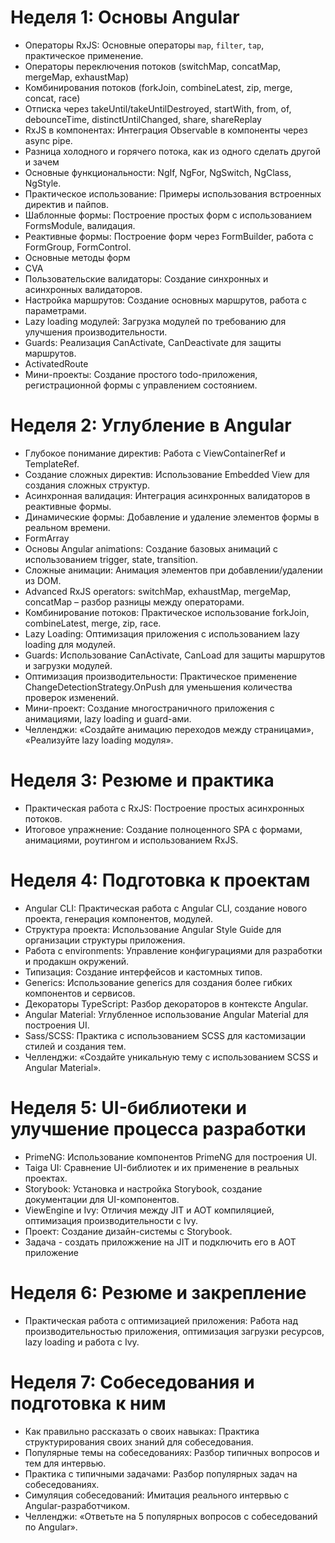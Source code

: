 # Неделя 1: Основы Angular
- Операторы RxJS: Основные операторы `map`, `filter`, `tap`, практическое применение. 
- Операторы переключения потоков (switchMap, concatMap, mergeMap, exhaustMap)
- Комбинирования потоков (forkJoin, combineLatest, zip, merge, concat, race)
- Отписка через takeUntil/takeUntilDestroyed, startWith, from, of, debounceTime, distinctUntilChanged, share, shareReplay
- RxJS в компонентах: Интеграция Observable в компоненты через async pipe.
- Разница холодного и горячего потока, как из одного сделать другой и зачем
- Основные функциональности: NgIf, NgFor, NgSwitch, NgClass, NgStyle.
- Практическое использование: Примеры использования встроенных директив и пайпов.
- Шаблонные формы: Построение простых форм с использованием FormsModule, валидация.
- Реактивные формы: Построение форм через FormBuilder, работа с FormGroup, FormControl.
- Основные методы форм
- CVA
- Пользовательские валидаторы: Создание синхронных и асинхронных валидаторов.
- Настройка маршрутов: Создание основных маршрутов, работа с параметрами.
- Lazy loading модулей: Загрузка модулей по требованию для улучшения производительности.
- Guards: Реализация CanActivate, CanDeactivate для защиты маршрутов.
- ActivatedRoute
- Мини-проекты: Создание простого todo-приложения, регистрационной формы с управлением состоянием.

# Неделя 2: Углубление в Angular
- Глубокое понимание директив: Работа с ViewContainerRef и TemplateRef.
- Создание сложных директив: Использование Embedded View для создания сложных структур.
- Асинхронная валидация: Интеграция асинхронных валидаторов в реактивные формы.
- Динамические формы: Добавление и удаление элементов формы в реальном времени.
- FormArray
- Основы Angular animations: Создание базовых анимаций с использованием trigger, state, transition.
- Сложные анимации: Анимация элементов при добавлении/удалении из DOM.
- Advanced RxJS operators: switchMap, exhaustMap, mergeMap, concatMap – разбор разницы между операторами.
- Комбинирование потоков: Практическое использование forkJoin, combineLatest, merge, zip, race.
- Lazy Loading: Оптимизация приложения с использованием lazy loading для модулей.
- Guards: Использование CanActivate, CanLoad для защиты маршрутов и загрузки модулей.
- Оптимизация производительности: Практическое применение ChangeDetectionStrategy.OnPush для уменьшения количества проверок изменений.
- Мини-проект: Создание многостраничного приложения с анимациями, lazy loading и guard-ами.
- Челленджи: «Создайте анимацию переходов между страницами», «Реализуйте lazy loading модуля».

# Неделя 3: Резюме и практика
- Практическая работа с RxJS: Построение простых асинхронных потоков.
- Итоговое упражнение: Создание полноценного SPA с формами, анимациями, роутингом и использованием RxJS.

# Неделя 4: Подготовка к проектам
- Angular CLI: Практическая работа с Angular CLI, создание нового проекта, генерация компонентов, модулей.
- Структура проекта: Использование Angular Style Guide для организации структуры приложения.
- Работа с environments: Управление конфигурациями для разработки и продакшн окружений.
- Типизация: Создание интерфейсов и кастомных типов.
- Generics: Использование generics для создания более гибких компонентов и сервисов.
- Декораторы TypeScript: Разбор декораторов в контексте Angular.
- Angular Material: Углубленное использование Angular Material для построения UI.
- Sass/SCSS: Практика с использованием SCSS для кастомизации стилей и создания тем.
- Челленджи: «Создайте уникальную тему с использованием SCSS и Angular Material».

# Неделя 5: UI-библиотеки и улучшение процесса разработки
- PrimeNG: Использование компонентов PrimeNG для построения UI.
- Taiga UI: Сравнение UI-библиотек и их применение в реальных проектах.
- Storybook: Установка и настройка Storybook, создание документации для UI-компонентов.
- ViewEngine и Ivy: Отличия между JIT и AOT компиляцией, оптимизация производительности с Ivy.
- Проект: Создание дизайн-системы с Storybook.
- Задача - создать приложжение на JIT и подключить его в AOT приложение

# Неделя 6: Резюме и закрепление
- Практическая работа с оптимизацией приложения: Работа над производительностью приложения, оптимизация загрузки ресурсов, lazy loading и работа с Ivy.

# Неделя 7: Собеседования и подготовка к ним
- Как правильно рассказать о своих навыках: Практика структурирования своих знаний для собеседования.
- Популярные темы на собеседованиях: Разбор типичных вопросов и тем для интервью.
- Практика с типичными задачами: Разбор популярных задач на собеседованиях.
- Симуляция собеседований: Имитация реального интервью с Angular-разработчиком.
- Челленджи: «Ответьте на 5 популярных вопросов с собеседований по Angular».